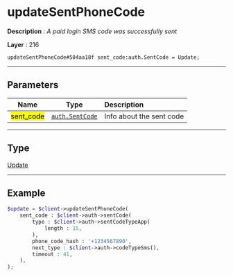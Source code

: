 # updateSentPhoneCode

**Description** : *A paid login SMS code was successfully sent*

**Layer** : 216

```tl
updateSentPhoneCode#504aa18f sent_code:auth.SentCode = Update;
```

---

## Parameters

| Name | Type | Description |
| :---: | :---: | :--- |
| <mark>sent_code</mark> | [`auth.SentCode`](type/auth.SentCode) | Info about the sent code |

---

## Type

[Update](type/Update)

---

## Example

```php
$update = $client->updateSentPhoneCode(
	sent_code : $client->auth->sentCode(
		type : $client->auth->sentCodeTypeApp(
			length : 15,
		),
		phone_code_hash : '+1234567890',
		next_type : $client->auth->codeTypeSms(),
		timeout : 41,
	),
);
```